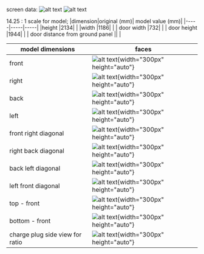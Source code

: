 screen data:
![alt text](image-11.png)
![alt text](image-12.png)

14.25 : 1 scale for model;
|dimension|original (mm)| model value (mm)|
|-----|-----|-----|
|height |2134| |
|width |1186| |
| door width |732| |
| door height |1944| |
| door distance from ground panel || |

| model dimensions                | faces                                                  |
| ------------------------------- | ------------------------------------------------------ |
| front                           | ![alt text](image-1.png){width="300px" height="auto"}  |
| right                           | ![alt text](image-2.png){width="300px" height="auto"}  |
| back                            | ![alt text](image-3.png){width="300px" height="auto"}  |
| left                            | ![alt text](image-4.png){width="300px" height="auto"}  |
| front right diagonal            | ![alt text](image-7.png){width="300px" height="auto"}  |
| right back diagonal             | ![alt text](image-8.png){width="300px" height="auto"}  |
| back left diagonal              | ![alt text](image-9.png){width="300px" height="auto"}  |
| left front diagonal             | ![alt text](image-10.png){width="300px" height="auto"} |
| top - front                     | ![alt text](image-5.png){width="300px" height="auto"}  |
| bottom - front                  | ![alt text](image-6.png){width="300px" height="auto"}  |
| charge plug side view for ratio | ![alt text](image-13.png){width="300px" height="auto"} |
